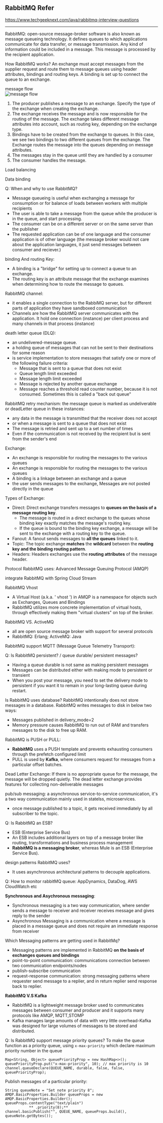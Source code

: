 ## RabbitMQ Refer
https://www.techgeeknext.com/java/rabbitmq-interview-questions


<hr>
RabbitMQ: open-source message-broker software is also known as message queueing technology. It defines queues to which applications communicate for data transfer, or message transmission. Any kind of information could be included in a message. This message is processed by the recipient application.

How RabbitMQ works?  An exchange must accept messages from the supplier request and route them to message queues using header attributes, bindings and routing keys. A binding is set up to connect the queue to an exchange.

message flow <br>
![message flow](https://www.techgeeknext.com/SpringBoot/rabbitmq-working.JPG)

1) The producer publishes a message to an exchange. Specify the type of the exchange when creating the exchange.
2) The exchange receives the message and is now responsible for the routing of the message. The exchange takes different message attributes into account, such as routing key, depending on the exchange type.
3) Bindings have to be created from the exchange to queues. In this case, we see two bindings to two different queues from the exchange. The Exchange routes the message into the queues depending on message attributes.
4) The messages stay in the queue until they are handled by a consumer
5) The consumer handles the message.

Load balancing

Data binding


Q: When and why to use RabbitMQ?
- Message queueing is useful when exchanging a message for consumption or for balance of loads between workers with multiple recipients
- The user is able to take a message from the queue while the producer is in the queue, and start processing. 
- The consumer can be on a different server or on the same server than the publisher
- The requested application can be of one language and the consumer application is of other language (the message broker would not care about the application languages, it just send messages between consumer and reciever.)


binding And routing Key:
- A binding is a "bridge" for setting up to connect a queue to an exchange.
- The routing key is an attribute message that the exchange examines when determining how to route the message to queues.

RabbitMQ channel:
- it enables a single connection to the RabbiMQ server, but for different parts of application they have sandboxed communication
- Channels are how the RabbitMQ server communicates with the application. It hold one connection (instance) per client process and many channels in that process (instance)

death letter queue (DLQ): 
- an undelivered-message queue.  
- a holding queue of messages that can not be sent to their destinations for some reason
- is service implementation to store messages that satisfy one or more of the following failure criteria:
  - Message that is sent to a queue that does not exist
  - Queue length limit exceeded
  - Message length limit exceeded
  - Message is rejected by another queue exchange
  - Message reaches a threshold read counter number, because it is not consumed. Sometimes this is called a "back out queue"

RabbitMQ retry mechanism: the message queue is marked as undeliverable or deadLetter queue in these instances: 
- any data in the message is transmitted that the receiver does not accept
- or when a message is sent to a queue that does not exist
- The message is retried and sent up to a set number of times
- Even if the communication is not received by the recipient but is sent from the sender's end

Exchange:
- An exchange is responsible for routing the messages to the various queues
- An exchange is responsible for routing the messages to the various queues
- A binding is a linkage between an exchange and a queue
- the user sends messages to the exchange, Messages are not posted directly in the queue

Types of Exchange:
- Direct: Direct exchange transfers messages to **queues on the basis of a message routing key**. 
  - The message is routed in a direct exchange to the queues whose binding key exactly matches the message's routing key. 
  - If the queue is bound to the binding key exchange, a message will be sent to the exchange with a routing key to the queue.
- Fanout: A fanout sends messages to **all the queues** linked to it.
- Topic: The topic exchange **matches** the **wildcard** between the **routing key and the binding routing pattern**.
- Headers: Headers exchanges use the **routing attributes** of the message header.

Protocol RabbitMQ uses: Advanced Message Queuing Protocol (AMQP)

integrate RabbitMQ with Spring Cloud Stream

RabbitMQ Vhost
- A Virtual Host (a.k.a. ' vhost ') in AMQP is a namespace for objects such as Exchanges, Queues and Bindings
- RabbitMQ utilizes more concrete implementation of virtual hosts, through effectively making them "virtual clusters" on top of the broker.

RabbitMQ VS. ActiveMQ
- all are open source message broker with support for several protocols
- RabbitMQ: Erlang; ActiveMQ: Java

RabbitMQ support MQTT (Message Queue Telemetry Transport):

Q: Is RabbitMQ persistent? / queue durable/ persistent messages?
- Having a queue durable is not same as making persistent messages
- Messages can be distributed either with making mode to persistent or transient
- When you post your message, you need to set the delivery mode to persistent if you want it to remain in your long-lasting queue during restart.

Is RabbitMQ uses database?
RabbitMQ intentionally does not store messages in a database. RabbitMQ writes messages to disk in below two ways:
- Messages published in delivery_mode=2
- Memory pressure causes RabbitMQ to run out of RAM and transfers messages to the disk to free up RAM.

RabbitMQ is PUSH or PULL:
- **RabbitMQ** uses a PUSH template and prevents exhausting consumers through the prefetch configured limit
- PULL is used by **Kafka**, where consumers request for messages from a particular offset batches.

Dead Letter Exchange:  If there is no appropriate queue for the message, the message will be dropped quietly. The dead letter exchange provides features for collecting non-deliverable messages

pub/sub messaging: a asynchronous service-to-service communication, it's a two way communication mainly used in statelss, microservices.
- once message published to a topic, it gets received immediately by all subscriber to the topic.

Q: Is RabbitMQ an ESB?
- ESB (Enterprise Service Bus)
- An ESB includes additional layers on top of a message broker like routing, transformations and business process management
- **RabbitMQ is a messaging broker**, whereas Mule is an ESB (Enterprise Service Bus).

design patterns RabbitMQ uses?
- It uses asynchronous architectural patterns to decouple applications.
  
Q: How to monitor rabbitMQ queue: AppDynamics, DataDog, AWS CloudWatch etc

**Synchronous and Asychronous messaging**:
- Synchronous messaging is a two way communication, where sender sends a message to receiver and receiver receives message and gives reply to the sender
- Asynchronous Messaging is a communication where a message is placed in a message queue and does not require an immediate response from receiver

Which Messaging patterns are getting used in RabbitMq?
- Messaging patterns are implemented in RabbitMQ **on the basis of exchanges queues and bindings**
- point-to-point communication: communications connection between two communication endpoints/nodes
- publish-subscribe communication
- request-response communication: strong messaging patterns where requester send message to a replier, and in return replier send response back to replier.

**RabbitMQ V.S Kafka**
- RabbitMQ is a lightweight message broker used to communicates messages between consumer and producer and it supports many protocols like AMQP, MQTT,STOMP
-  Kafka manages large amounts of data with very little overhead-Kafka was designed for large volumes of messages to be stored and distributed.

Q: Is RabbitMQ support message priority queues?
To make the queue function as a priority queue, using `x-max-priority` which declare maximum priority number in the queue

```
Map<String, Object> queuePriorityProp = new HashMap<>();
queuePriorityProp.put("x-max-priority", 10); // max priority is 10
channel.queueDeclare(QUEUE_NAME, durable, false, false, queuePriorityProp);

```
Publish messages of a particular priority:
```
String queueNote = "Set note priority 8";
AMQP.BasicProperties.Builder queueProps = new AMQP.BasicProperties.Builder();
queueProps.contentType("text/plain")
           ** .priority(8);**
channel.basicPublish("", QUEUE_NAME, queueProps.build(), queueNote.getBytes());
```




